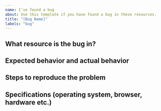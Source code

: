 ```yaml
---
name: I've found a bug
about: Use this template if you have found a bug in these resources.
title: "[Bug Name]"
labels: "bug"
---
```


## What resource is the bug in?

## Expected behavior and actual behavior

## Steps to reproduce the problem

## Specifications (operating system, browser, hardware etc.)
